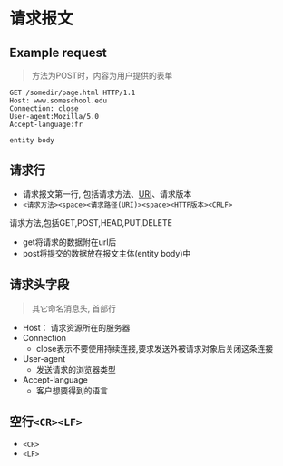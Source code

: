 # 请求报文

## Example request

> 方法为POST时，内容为用户提供的表单

```http
GET /somedir/page.html HTTP/1.1
Host: www.someschool.edu
Connection: close
User-agent:Mozilla/5.0
Accept-language:fr

entity body
```

## 请求行

- 请求报文第一行, 包括请求方法、[URI](Network_URI.md)、请求版本
- `<请求方法><space><请求路径(URI)><space><HTTP版本><CRLF>`

请求方法,包括GET,POST,HEAD,PUT,DELETE

- get将请求的数据附在url后
- post将提交的数据放在报文主体(entity body)中

## 请求头字段

> 其它命名消息头, 首部行

- Host： 请求资源所在的服务器
- Connection
  - close表示不要使用持续连接,要求发送外被请求对象后关闭这条连接
- User-agent
  - 发送请求的浏览器类型
- Accept-language
  - 客户想要得到的语言

## 空行`<CR><LF>`

- `<CR>`
- `<LF>`
